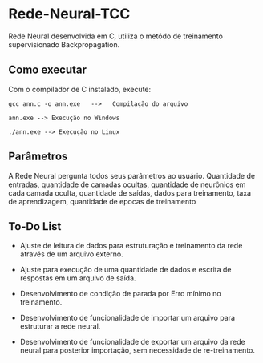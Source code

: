 # Rede-Neural-TCC

Rede Neural desenvolvida em C, utiliza o metódo de treinamento supervisionado Backpropagation.

## Como executar

Com o compilador de C instalado, execute: 
  
  ```
  gcc ann.c -o ann.exe   -->   Compilação do arquivo
  
  ann.exe --> Execução no Windows
  
  ./ann.exe --> Execução no Linux
  ```

## Parâmetros

A Rede Neural pergunta todos seus parâmetros ao usuário. Quantidade de entradas, quantidade de camadas ocultas, quantidade de neurônios em cada camada oculta, quantidade de saídas,
dados para treinamento, taxa de aprendizagem, quantidade de epocas de treinamento


## To-Do List

 - Ajuste de leitura de dados para estruturação e treinamento da rede através de um arquivo externo.
 - Ajuste para execução de uma quantidade de dados e escrita de respostas em um arquivo de saída.
 - Desenvolvimento de condição de parada por Erro mínimo no treinamento.
  
 - Desenvolvimento de funcionalidade de importar um arquivo para estruturar a rede neural.
 - Desenvolvimento de funcionalidade de exportar um arquivo da rede neural para posterior importação, sem necessidade de re-treinamento.
  
